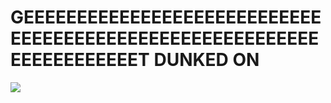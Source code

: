 # GEEEEEEEEEEEEEEEEEEEEEEEEEEEEEEEEEEEEEEEEEEEEEEEEEEEEEEEEEEEEEEEEEEEEET DUNKED ON
<a href="http://dnsexit.com"><img src="http://dnsexit.com/images/dns.gif" border=0></a>
